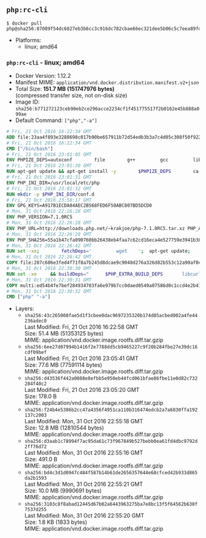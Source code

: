 ## `php:rc-cli`

```console
$ docker pull php@sha256:87089f54dc6827eb3b6cc3c916dc782cbae66ec321dee5b06c5c7eea89fd2540
```

-	Platforms:
	-	linux; amd64

### `php:rc-cli` - linux; amd64

-	Docker Version: 1.12.2
-	Manifest MIME: `application/vnd.docker.distribution.manifest.v2+json`
-	Total Size: **151.7 MB (151747976 bytes)**  
	(compressed transfer size, not on-disk size)
-	Image ID: `sha256:b771272123ceb90eb2ce296acce2234cf1f451775517f2b0162e45b888a099ae`
-	Default Command: `["php","-a"]`

```dockerfile
# Fri, 21 Oct 2016 16:22:34 GMT
ADD file:23aa4f893e3288698c017b90be657911b72d54edb3b3a7c4d05c308f50f9228f in / 
# Fri, 21 Oct 2016 16:22:34 GMT
CMD ["/bin/bash"]
# Fri, 21 Oct 2016 23:01:05 GMT
ENV PHPIZE_DEPS=autoconf 		file 		g++ 		gcc 		libc-dev 		make 		pkg-config 		re2c
# Fri, 21 Oct 2016 23:01:30 GMT
RUN apt-get update && apt-get install -y 		$PHPIZE_DEPS 		ca-certificates 		curl 		libedit2 		libsqlite3-0 		libxml2 		xz-utils 	--no-install-recommends && rm -r /var/lib/apt/lists/*
# Fri, 21 Oct 2016 23:01:31 GMT
ENV PHP_INI_DIR=/usr/local/etc/php
# Fri, 21 Oct 2016 23:01:32 GMT
RUN mkdir -p $PHP_INI_DIR/conf.d
# Fri, 21 Oct 2016 23:58:17 GMT
ENV GPG_KEYS=A917B1ECDA84AEC2B568FED6F50ABC807BD5DCD0
# Mon, 31 Oct 2016 22:26:28 GMT
ENV PHP_VERSION=7.1.0RC5
# Mon, 31 Oct 2016 22:26:28 GMT
ENV PHP_URL=http://downloads.php.net/~krakjoe/php-7.1.0RC5.tar.xz PHP_ASC_URL=
# Mon, 31 Oct 2016 22:26:28 GMT
ENV PHP_SHA256=55a1b47cfa090760bb26438eb4faa7c62cd16eca4e527759e3941b38941f8f14 PHP_MD5=1d195b0aeb63914a308fb215671445a5
# Mon, 31 Oct 2016 22:26:42 GMT
RUN set -xe; 		fetchDeps=' 		wget 	'; 	apt-get update; 	apt-get install -y --no-install-recommends $fetchDeps; 	rm -rf /var/lib/apt/lists/*; 		mkdir -p /usr/src; 	cd /usr/src; 		wget -O php.tar.xz "$PHP_URL"; 		if [ -n "$PHP_SHA256" ]; then 		echo "$PHP_SHA256 *php.tar.xz" | sha256sum -c -; 	fi; 	if [ -n "$PHP_MD5" ]; then 		echo "$PHP_MD5 *php.tar.xz" | md5sum -c -; 	fi; 		if [ -n "$PHP_ASC_URL" ]; then 		wget -O php.tar.xz.asc "$PHP_ASC_URL"; 		export GNUPGHOME="$(mktemp -d)"; 		for key in $GPG_KEYS; do 			gpg --keyserver ha.pool.sks-keyservers.net --recv-keys "$key"; 		done; 		gpg --batch --verify php.tar.xz.asc php.tar.xz; 		rm -r "$GNUPGHOME"; 	fi; 		apt-get purge -y --auto-remove $fetchDeps
# Mon, 31 Oct 2016 22:26:42 GMT
COPY file:207c686e3fed4f71f8a7b245d8dcae9c9048d276a326d82b553c12a90af0c0ca in /usr/local/bin/ 
# Mon, 31 Oct 2016 22:30:30 GMT
RUN set -xe 	&& buildDeps=" 		$PHP_EXTRA_BUILD_DEPS 		libcurl4-openssl-dev 		libedit-dev 		libsqlite3-dev 		libssl-dev 		libxml2-dev 	" 	&& apt-get update && apt-get install -y $buildDeps --no-install-recommends && rm -rf /var/lib/apt/lists/* 		&& docker-php-source extract 	&& cd /usr/src/php 	&& ./configure 		--with-config-file-path="$PHP_INI_DIR" 		--with-config-file-scan-dir="$PHP_INI_DIR/conf.d" 				--disable-cgi 				--enable-ftp 		--enable-mbstring 		--enable-mysqlnd 				--with-curl 		--with-libedit 		--with-openssl 		--with-zlib 				$PHP_EXTRA_CONFIGURE_ARGS 	&& make -j "$(nproc)" 	&& make install 	&& { find /usr/local/bin /usr/local/sbin -type f -executable -exec strip --strip-all '{}' + || true; } 	&& make clean 	&& docker-php-source delete 		&& apt-get purge -y --auto-remove -o APT::AutoRemove::RecommendsImportant=false $buildDeps
# Mon, 31 Oct 2016 22:30:31 GMT
COPY multi:ed54b4fe7bef284934703fa6e979b7cc0daed0549a07586d0c1ccd4e2b41884a in /usr/local/bin/ 
# Mon, 31 Oct 2016 22:30:32 GMT
CMD ["php" "-a"]
```

-	Layers:
	-	`sha256:43c265008fae5d1f3cbee0dac9697235320b174d85acbed002a4fe44236adec0`  
		Last Modified: Fri, 21 Oct 2016 16:22:58 GMT  
		Size: 51.4 MB (51353125 bytes)  
		MIME: application/vnd.docker.image.rootfs.diff.tar.gzip
	-	`sha256:6ee27d07994b1416f2e7788dd5cb9465227c9f20b284fbe27e39dc16cdf09bef`  
		Last Modified: Fri, 21 Oct 2016 23:05:41 GMT  
		Size: 77.6 MB (77591114 bytes)  
		MIME: application/vnd.docker.image.rootfs.diff.tar.gzip
	-	`sha256:d43536f442a0088e8efbb5e950eb44fcd061bfae86fbe11e0d82c732284f40c2`  
		Last Modified: Fri, 21 Oct 2016 23:05:20 GMT  
		Size: 178.0 B  
		MIME: application/vnd.docker.image.rootfs.diff.tar.gzip
	-	`sha256:f24b4e5386b2cc47a4356f4951ca110b316474edcb2a7a6830ffa192137c2003`  
		Last Modified: Mon, 31 Oct 2016 22:55:18 GMT  
		Size: 12.8 MB (12810544 bytes)  
		MIME: application/vnd.docker.image.rootfs.diff.tar.gzip
	-	`sha256:d3aab1c78994f7ac95da61c73f967849b527bebb0ea61fd4dbc9792d2ff76d72`  
		Last Modified: Mon, 31 Oct 2016 22:55:16 GMT  
		Size: 491.0 B  
		MIME: application/vnd.docker.image.rootfs.diff.tar.gzip
	-	`sha256:bd4c3d1d0947c484f587b14b61de2656357644e68cfced42b933d865da2b1593`  
		Last Modified: Mon, 31 Oct 2016 22:55:21 GMT  
		Size: 10.0 MB (9990691 bytes)  
		MIME: application/vnd.docker.image.rootfs.diff.tar.gzip
	-	`sha256:3103c8f8abad12445d67b02a6443963275ba7e8bc13f5f64562b630f7537d255`  
		Last Modified: Mon, 31 Oct 2016 22:55:20 GMT  
		Size: 1.8 KB (1833 bytes)  
		MIME: application/vnd.docker.image.rootfs.diff.tar.gzip
